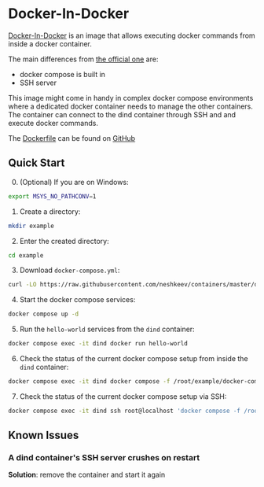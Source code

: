 # Docker-In-Docker

[Docker-In-Docker](https://hub.docker.com/_/docker) is an image that allows executing docker commands from inside a docker container.

The main differences from [the official one](https://hub.docker.com/_/docker) are:

- docker compose is built in
- SSH server

This image might come in handy in complex docker compose environments where a dedicated docker container needs to manage the other containers. The container can connect to the dind container through SSH and and execute docker commands.

The [Dockerfile](https://github.com/neshkeev/containers/blob/master/dind/Dockerfile) can be found on [GitHub](https://github.com/neshkeev/containers/tree/master/dind)

## Quick Start

0. (Optional) If you are on Windows:
```bash
export MSYS_NO_PATHCONV=1
```
1. Create a directory:
```bash
mkdir example
```
2. Enter the created directory:
```bash
cd example
```
3. Download `docker-compose.yml`:
```bash
curl -LO https://raw.githubusercontent.com/neshkeev/containers/master/dind/example/docker-compose.yml
```
4. Start the docker compose services:
```bash
docker compose up -d
```
5. Run the `hello-world` services from the `dind` container:
```bash
docker compose exec -it dind docker run hello-world
```
6. Check the status of the current docker compose setup from inside the `dind` container:
```bash
docker compose exec -it dind docker compose -f /root/example/docker-compose.yml ps
```
7. Check the status of the current docker compose setup via SSH:
```bash
docker compose exec -it dind ssh root@localhost 'docker compose -f /root/example/docker-compose.yml ps'
```

## Known Issues

### A dind container's SSH server crushes on restart

**Solution**: remove the container and start it again
